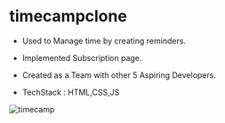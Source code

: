 # timecampclone
- Used to Manage time by creating reminders.

- Implemented Subscription page.

- Created as a Team with other 5 Aspiring Developers.

- TechStack : HTML,CSS,JS

 <img src="https://i.ibb.co/V0Fm44W/timecamp.jpg" alt="timecamp" border="0">



